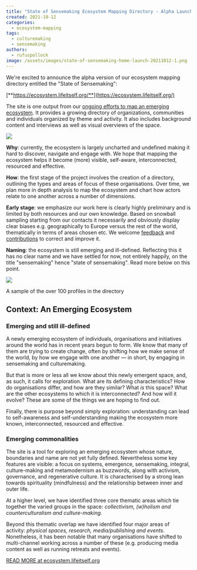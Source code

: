 ```yaml
---
title: "State of Sensemaking Ecosystem Mapping Directory - Alpha Launch"
created: 2021-10-12
categories: 
  - ecosystem-mapping
tags: 
  - culturemaking
  - sensemaking
authors: 
  - rufuspollock
image: /assets/images/state-of-sensemaking-home-launch-20211012-1.png
---
```


We're excited to announce the alpha version of our ecosystem mapping directory entitled the "State of Sensemaking":

[**https://ecosystem.lifeitself.org/**](https://ecosystem.lifeitself.org/)

The site is one output from our [ongoing efforts to map an emerging ecosystem](https://lifeitself.org/ecosystem/). It provides a growing directory of organizations, communities and individuals organized by theme and activity. It also includes background content and interviews as well as visual overviews of the space.

![](/assets/images/state-of-sensemaking-home-launch-20211012-1-1024x538.png)

**Why**: currently, the ecosystem is largely uncharted and undefined making it hard to discover, navigate and engage with. We hope that mapping the ecosystem helps it become (more) visible, self-aware, interconnected, resourced and effective.

**How**: the first stage of the project involves the creation of a directory, outlining the types and areas of focus of these organisations. Over time, we plan more in depth analysis to map the ecosystem and chart how actors relate to one another across a number of dimensions.

**Early stage**: we emphasize our work here is clearly highly preliminary and is limited by both resources and our own knowledge. Based on snowball sampling starting from our contacts it necessarily and obviously display clear biases e.g. geographically to Europe versus the rest of the world, thematically in terms of areas chosen etc. We welcome [feedback](https://ecosystem.lifeitself.org/contact/) and [contributions](https://ecosystem.lifeitself.org/contribute/) to correct and improve it.

**Naming**: the ecosystem is still emerging and ill-defined. Reflecting this it has no clear name and we have settled for now, not entirely happily, on the title "sensemaking" hence "state of sensemaking". Read more below on this point.

![](/assets/images/state-of-sensemaking-directory-profiles-20211012-1024x856.png)

A sample of the over 100 profiles in the directory

## Context: An Emerging Ecosystem

### Emerging and still ill-defined

A newly emerging ecosystem of individuals, organisations and initiatives around the world has in recent years begun to form. We know that many of them are trying to create change, often by shifting how we make sense of the world, by how we engage with one another — in short, by engaging in sensemaking and culturemaking.

But that is more or less all we know about this newly emergent space, and, as such, it calls for exploration. What are its defining characteristics? How do organisations differ, and how are they similar? What _is_ this space? What are the other ecosystems to which it is interconnected? And how will it evolve? These are some of the things we are hoping to find out.

Finally, there is purpose beyond simply exploration: understanding can lead to self-awareness and self-understanding making the ecosystem more known, interconnected, resourced and effective.

### Emerging commonalities

The site is a tool for exploring an emerging ecosystem whose nature, boundaries and name are not yet fully defined. Nevertheless some key features are visible: a focus on systems, emergence, sensemaking, integral, culture-making and metamodernism as buzzwords, along with activism, governance, and regenerative culture. It is characterised by a strong lean towards spirituality (mindfulness) and the relationship between inner and outer life.

At a higher level, we have identified three core thematic areas which tie together the varied groups in the space: _collectivism, (w)holism and counterculturalism and culture-making._

Beyond this thematic overlap we have identified four major areas of activity: _physical spaces, research, media/publishing and events_. Nonetheless, it has been notable that many organisations have shifted to multi-channel working across a number of these (e.g. producing media content as well as running retreats and events).

[READ MORE at ecosystem.lifeitself.org](https://ecosystem.lifeitself.org/)
